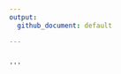 ```yaml
---
output:
  github_document: default

---
```



```{r, code = readr::read_lines(R/0627HW.R'), error = TRUE}

'''
